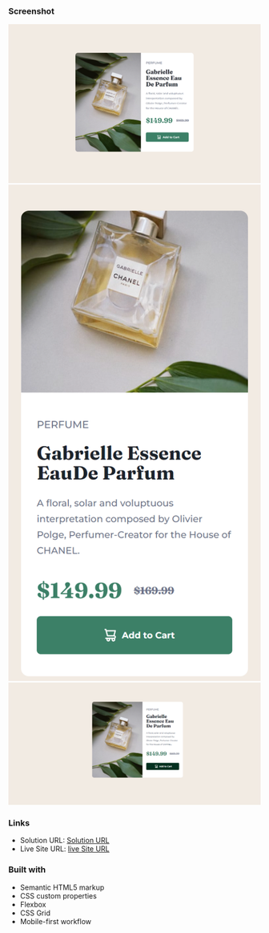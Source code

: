 
### Screenshot

![](/sample%20images/desktop%20view.png)
![](/sample%20images/mobile%20view.png)
![](/sample%20images/active%20state.png)

### Links

- Solution URL: [Solution URL](https://github.com/savvykhai/product-preview-card-component.git)
- Live Site URL: [live Site URL](https://product-preview-card-component-7efqshxc4-savvykhai.vercel.app)

### Built with

- Semantic HTML5 markup
- CSS custom properties
- Flexbox
- CSS Grid
- Mobile-first workflow
